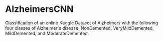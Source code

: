 # AlzheimersCNN
Classification of an online Kaggle Dataset of Alzheimers with the following four classes of Alzheimer's disease: NonDemented, VeryMildDemented, MildDemented, and ModerateDemented.
